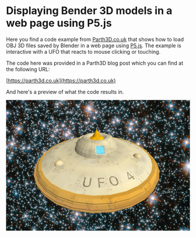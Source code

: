 # Displaying Bender 3D models in a web page using P5.js

Here you find a code example from [Parth3D.co.uk](https://parth3d.co.uk/) that shows how to load OBJ 3D files saved by Blender in a web page using [P5.js](https://p5js.org). The example is interactive with a UFO that reacts to mouse clicking or touching.

The code here was provided in a Parth3D blog post which you can find at the following URL:

[https://parth3d.co.uk](https://parth3d.co.uk)

And here's a preview of what the code results in.

![The output of the web code](./ufo_p5js.png)
